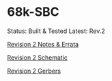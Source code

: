 
68k-SBC
=======

Status: Built & Tested
Latest: Rev.2

[Revision 2 Notes & Errata](revisions/68kBoard-rev2-errata.txt)

[Revision 2 Schematic](revisions/68kBoard-rev2.pdf)

[Revision 2 Gerbers](revisions/68kBoard-rev2.zip)

